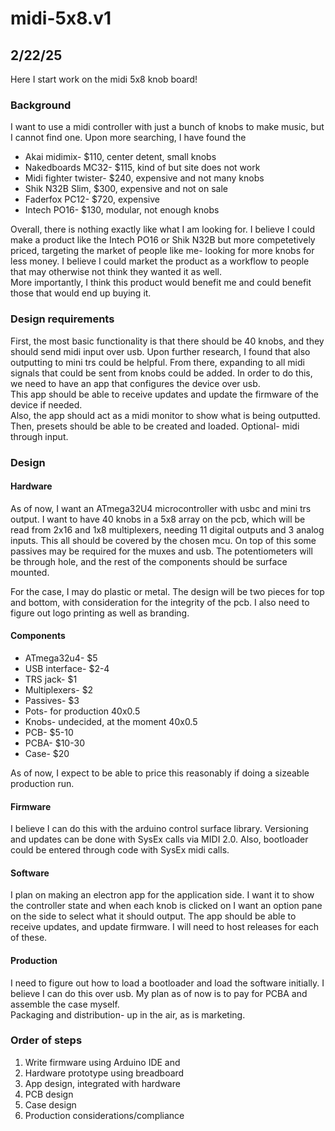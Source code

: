 # midi-5x8.v1

## 2/22/25

Here I start work on the midi 5x8 knob board!

### Background

I want to use a midi controller with just a bunch of knobs to make music, but I cannot 
find one.  Upon more searching, I have found the 

* Akai midimix- $110, center detent, small knobs
* Nakedboards MC32- $115, kind of but site does not work
* Midi fighter twister- $240, expensive and not many knobs
* Shik N32B Slim, $300, expensive and not on sale
* Faderfox PC12- $720, expensive
* Intech PO16- $130, modular, not enough knobs

Overall, there is nothing exactly like what I am looking for.  I believe I could make a 
product like the Intech PO16 or Shik N32B but more competetively priced, targeting the 
market of people like me- looking for more knobs for less money.  I believe I could market 
the product as a workflow to people that may otherwise not think they wanted it as well.  
More importantly, I think this product would benefit me and could benefit those that would 
end up buying it.

### Design requirements

First, the most basic functionality is that there should be 40 knobs, and they should send 
midi input over usb.  Upon further research, I found that also outputting to mini trs could 
be helpful.  From there, expanding to all midi signals that could be sent from knobs could 
be added.  In order to do this, we need to have an app that configures the device over usb.  
This app should be able to receive updates and update the firmware of the device if needed.  
Also, the app should act as a midi monitor to show what is being outputted.  Then, presets 
should be able to be created and loaded.  Optional- midi through input.

### Design

#### Hardware

As of now, I want an ATmega32U4 microcontroller with usbc and mini trs output.  I want to 
have 40 knobs in a 5x8 array on the pcb, which will be read from 2x16 and 1x8 multiplexers, 
needing 11 digital outputs and 3 analog inputs.  This all should be covered by the chosen 
mcu.  On top of this some passives may be required for the muxes and usb.  The potentiometers 
will be through hole, and the rest of the components should be surface mounted.

For the case, I may do plastic or metal.  The design will be two pieces for top and bottom, 
with consideration for the integrity of the pcb.  I also need to figure out logo printing as 
well as branding.

#### Components

* ATmega32u4- $5
* USB interface- $2-4
* TRS jack- $1
* Multiplexers- $2
* Passives- $3
* Pots- for production 40x0.5
* Knobs- undecided, at the moment 40x0.5
* PCB- $5-10
* PCBA- $10-30
* Case- $20

As of now, I expect to be able to price this reasonably if doing a sizeable production run.

#### Firmware

I believe I can do this with the arduino control surface library.  Versioning and updates 
can be done with SysEx calls via MIDI 2.0.  Also, bootloader could be entered through code 
with SysEx midi calls.

#### Software

I plan on making an electron app for the application side.  I want it to show the controller 
state and when each knob is clicked on I want an option pane on the side to select what it 
should output.  The app should be able to receive updates, and update firmware.  I will need 
to host releases for each of these.

#### Production

I need to figure out how to load a bootloader and load the software initially.  I believe I 
can do this over usb.  My plan as of now is to pay for PCBA and assemble the case myself.  
Packaging and distribution- up in the air, as is marketing.

### Order of steps

1. Write firmware using Arduino IDE and
2. Hardware prototype using breadboard
3. App design, integrated with hardware
4. PCB design
5. Case design
6. Production considerations/compliance
